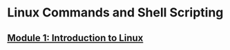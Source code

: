 # Linux Commands and Shell Scripting
## [Module 1: Introduction to Linux](notes/1-introduction-to-linux)
